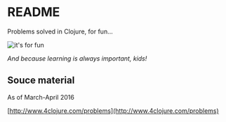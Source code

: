 README
======

Problems solved in Clojure, for fun...

<img alt="it's for fun" src="https://i.ytimg.com/vi/dMh1Lj5Piz0/maxresdefault.jpg" />

_And because learning is always important, kids!_

## Souce material

As of March-April 2016

[http://www.4clojure.com/problems](http://www.4clojure.com/problems)
